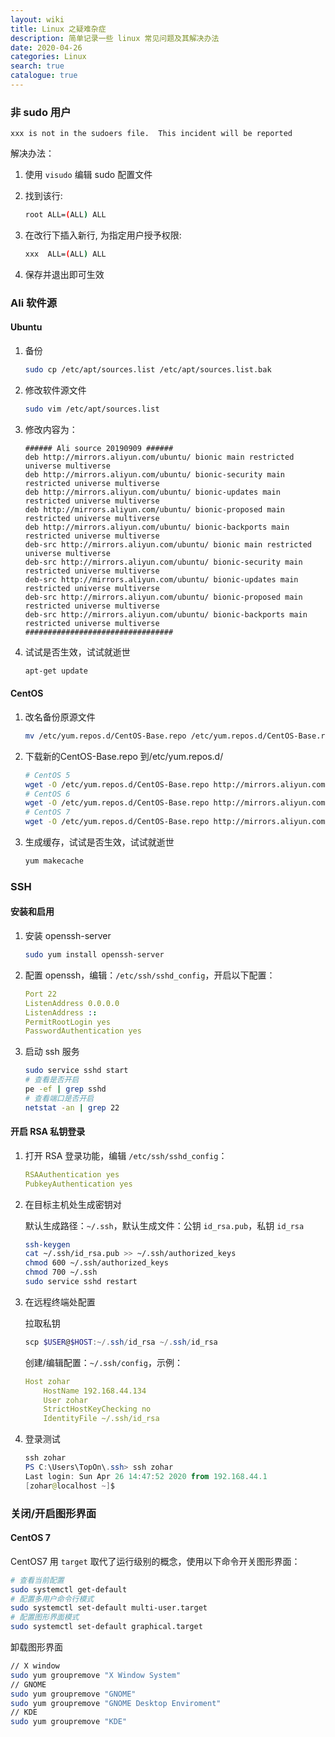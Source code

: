 ```yaml
---
layout: wiki
title: Linux 之疑难杂症
description: 简单记录一些 linux 常见问题及其解决办法
date: 2020-04-26
categories: Linux
search: true
catalogue: true
---
```


### 非 sudo 用户

`xxx is not in the sudoers file.  This incident will be reported`

解决办法：

1. 使用 `visudo` 编辑 sudo 配置文件

2. 找到该行:

    ```bash
    root ALL=(ALL) ALL
    ```

3. 在改行下插入新行, 为指定用户授予权限:

    ```bash
    xxx  ALL=(ALL) ALL
    ```

4. 保存并退出即可生效

### Ali 软件源

#### Ubuntu

1. 备份

    ```bash
    sudo cp /etc/apt/sources.list /etc/apt/sources.list.bak
    ```

2. 修改软件源文件

    ```bash
    sudo vim /etc/apt/sources.list
    ```

3. 修改内容为：

    ```markup
    ###### Ali source 20190909 ######
    deb http://mirrors.aliyun.com/ubuntu/ bionic main restricted universe multiverse
    deb http://mirrors.aliyun.com/ubuntu/ bionic-security main restricted universe multiverse
    deb http://mirrors.aliyun.com/ubuntu/ bionic-updates main restricted universe multiverse
    deb http://mirrors.aliyun.com/ubuntu/ bionic-proposed main restricted universe multiverse
    deb http://mirrors.aliyun.com/ubuntu/ bionic-backports main restricted universe multiverse
    deb-src http://mirrors.aliyun.com/ubuntu/ bionic main restricted universe multiverse
    deb-src http://mirrors.aliyun.com/ubuntu/ bionic-security main restricted universe multiverse
    deb-src http://mirrors.aliyun.com/ubuntu/ bionic-updates main restricted universe multiverse
    deb-src http://mirrors.aliyun.com/ubuntu/ bionic-proposed main restricted universe multiverse
    deb-src http://mirrors.aliyun.com/ubuntu/ bionic-backports main restricted universe multiverse
    #################################
    ```

4. 试试是否生效，试试就逝世

    ```bash
    apt-get update
    ```

#### CentOS

1. 改名备份原源文件

    ```bash
    mv /etc/yum.repos.d/CentOS-Base.repo /etc/yum.repos.d/CentOS-Base.repo.backup
    ```

2. 下载新的CentOS-Base.repo 到/etc/yum.repos.d/

    ```bash
    # CentOS 5
    wget -O /etc/yum.repos.d/CentOS-Base.repo http://mirrors.aliyun.com/repo/Centos-5.repo
    # CentOS 6
    wget -O /etc/yum.repos.d/CentOS-Base.repo http://mirrors.aliyun.com/repo/Centos-6.repo
    # CentOS 7
    wget -O /etc/yum.repos.d/CentOS-Base.repo http://mirrors.aliyun.com/repo/Centos-7.repo
    ```

3. 生成缓存，试试是否生效，试试就逝世

    ```bash
    yum makecache
    ```

### SSH

#### 安装和启用

1. 安装 openssh-server

    ```bash
    sudo yum install openssh-server
    ```

2. 配置 openssh，编辑：`/etc/ssh/sshd_config`，开启以下配置：

    ```yaml
    Port 22
    ListenAddress 0.0.0.0
    ListenAddress ::
    PermitRootLogin yes
    PasswordAuthentication yes
    ```

3. 启动 ssh 服务

    ```bash
    sudo service sshd start
    # 查看是否开启
    pe -ef | grep sshd
    # 查看端口是否开启
    netstat -an | grep 22
    ```

#### 开启 RSA 私钥登录

1. 打开 RSA 登录功能，编辑 `/etc/ssh/sshd_config`：

    ```yaml
    RSAAuthentication yes
    PubkeyAuthentication yes
    ```

2. 在目标主机处生成密钥对

    默认生成路径：`~/.ssh`，默认生成文件：公钥 `id_rsa.pub`，私钥 `id_rsa`

    ```bash
    ssh-keygen
    cat ~/.ssh/id_rsa.pub >> ~/.ssh/authorized_keys
    chmod 600 ~/.ssh/authorized_keys
    chmod 700 ~/.ssh
    sudo service sshd restart
    ```

3. 在远程终端处配置

    拉取私钥

    ```powershell
    scp $USER@$HOST:~/.ssh/id_rsa ~/.ssh/id_rsa
    ```

    创建/编辑配置：`~/.ssh/config`，示例：

    ```yaml
    Host zohar
        HostName 192.168.44.134
        User zohar
        StrictHostKeyChecking no
        IdentityFile ~/.ssh/id_rsa
    ```

4. 登录测试

    ```powershell
    ssh zohar
    PS C:\Users\TopOn\.ssh> ssh zohar
    Last login: Sun Apr 26 14:47:52 2020 from 192.168.44.1
    [zohar@localhost ~]$
    ```

### 关闭/开启图形界面

#### CentOS 7

CentOS7 用 `target` 取代了运行级别的概念，使用以下命令开关图形界面：

```bash
# 查看当前配置
sudo systemctl get-default
# 配置多用户命令行模式
sudo systemctl set-default multi-user.target
# 配置图形界面模式
sudo systemctl set-default graphical.target
```

卸载图形界面

```bash
// X window
sudo yum groupremove "X Window System"
// GNOME
sudo yum groupremove "GNOME"
sudo yum groupremove "GNOME Desktop Enviroment"
// KDE
sudo yum groupremove "KDE"
```